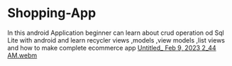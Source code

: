 # Shopping-App
In this android  Application beginner can learn about crud operation od Sql Lite with android and learn recycler views ,models ,view models ,list views and how to make complete ecommerce app
[Untitled_ Feb 9, 2023 2_44 AM.webm](https://user-images.githubusercontent.com/104327746/217791706-0933ff68-6169-4382-bcc0-72182ec5660b.webm)
